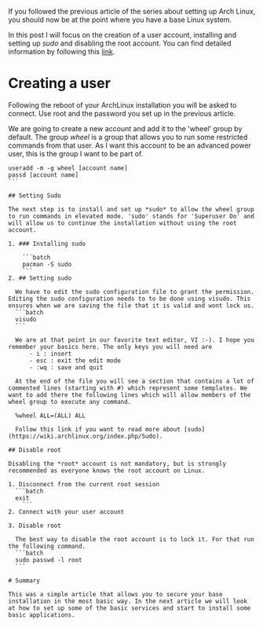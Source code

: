 If you followed the previous article of the series about setting up Arch Linux, you should now be at the point where you have a base Linux system.

In this post I will focus on the creation of a user account, installing and setting up *sudo* and disabling the root account. You can find detailed information by following this [link](https://wiki.archlinux.org/index.php/Sudo).

# Creating a user

Following the reboot of your ArchLinux installation you will be asked to connect. Use root and the password you set up in the previous article.

We are going to create a new account and add it to the 'wheel' group by default. The group _wheel_ is a group that allows you to run some restricted commands from that user. As I want this account to be an advanced power user, this is the group I want to be part of.
````batch
useradd -m -g wheel [account name]
passd [account name]
```  

## Setting Sudo

The next step is to install and set up *sudo* to allow the wheel group to run commands in elevated mode. 'sudo' stands for 'Superuser Do' and will allow us to continue the installation without using the root account.

1. ### Installing sudo

    ```batch
    pacman -S sudo
    ```  
2. ## Setting sudo

  We have to edit the sudo configuration file to grant the permission. Editing the sudo configuration needs to to be done using visudo. This ensures when we are saving the file that it is valid and wont lock us.  
  ```batch
  visudo
  ```  

  We are at that point in our favorite text editor, VI :-). I hope you remember your basics here. The only keys you will need are
      - i : insert
      - esc : exit the edit mode
      - :wq : save and quit

  At the end of the file you will see a section that contains a lot of commented lines (starting with #) which represent some templates. We want to add there the following lines which will allow members of the wheel group to execute any command.
  
  %wheel ALL=(ALL) ALL

  Follow this link if you want to read more about [sudo](https://wiki.archlinux.org/index.php/Sudo).

## Disable root

Disabling the *root* account is not mandatory, but is strongly recommended as everyone knows the root account on Linux.  

1. Disconnect from the current root session
  ```batch
  exit
    ```   
2. Connect with your user account

3. Disable root

  The best way to disable the root account is to lock it. For that run the following command.  
  ```batch
  sudo passwd -l root
  ```  

# Summary

This was a simple article that allows you to secure your base installation in the most basic way. In the next article we will look at how to set up some of the basic services and start to install some basic applications.
